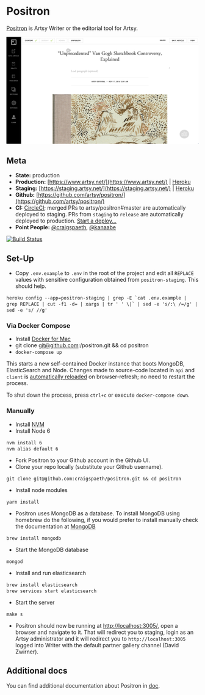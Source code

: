 Positron
===

[Positron](https://github.com/artsy/positron) is Artsy Writer or the editorial tool for Artsy.

![ArtsyWriter](/doc/images/ArtsyWriter.png)

Meta
---

* __State:__ production
* __Production:__ [https://www.artsy.net/](https://www.artsy.net/) | [Heroku](https://dashboard.heroku.com/apps/positron-production/resources)
* __Staging:__ [https://staging.artsy.net/](https://staging.artsy.net/) | [Heroku](https://dashboard.heroku.com/apps/positron-staging/resources)
* __Github:__ [https://github.com/artsy/positron/](https://github.com/artsy/positron/)
* __CI:__ [CircleCI](https://circleci.com/gh/artsy/positron); merged PRs to artsy/positron#master are automatically deployed to staging. PRs from `staging` to `release` are automatically deployed to production. [Start a deploy...](https://github.com/artsy/positron/compare/release...staging?expand=1)
* __Point People:__ [@craigspaeth](https://github.com/craigspaeth), [@kanaabe](https://github.com/kanaabe)

[![Build Status](https://circleci.com/gh/artsy/positron/tree/master.svg?style=svg)](https://circleci.com/gh/artsy/positron/tree/master)

Set-Up
---

- Copy `.env.example` to `.env` in the root of the project and edit all `REPLACE` values with sensitive configuration obtained from `positron-staging`. This should help.

```
heroku config --app=positron-staging | grep -E `cat .env.example | grep REPLACE | cut -f1 -d= | xargs | tr ' ' \|` | sed -e 's/:\ /=/g' | sed -e 's/ //g'
```

### Via Docker Compose
- Install [Docker for Mac](https://docs.docker.com/docker-for-mac/install/)
- git clone git@github.com:<your username>/positron.git && cd positron
- `docker-compose up`

This starts a new self-contained Docker instance that boots MongoDB, ElasticSearch and Node. Changes made to source-code located in `api` and `client` is [automatically reloaded](https://github.com/artsy/positron/blob/master/boot.js#L34) on browser-refresh; no need to restart the process.

To shut down the process, press `ctrl+c` or execute `docker-compose down`.

### Manually

- Install [NVM](https://github.com/creationix/nvm)
- Install Node 6

```
nvm install 6
nvm alias default 6
```

- Fork Positron to your Github account in the Github UI.
- Clone your repo locally (substitute your Github username).

```
git clone git@github.com:craigspaeth/positron.git && cd positron
```

- Install node modules

```
yarn install
```

- Positron uses MongoDB as a database. To install MongoDB using homebrew do the following, if you would prefer to install manually check the documentation at [MongoDB](http://docs.mongodb.org/manual/tutorial/install-mongodb-on-os-x/)

```
brew install mongodb
```

- Start the MongoDB database

```
mongod
```

- Install and run elasticsearch

```
brew install elasticsearch
brew services start elasticsearch
```

- Start the server

```
make s
```
- Positron should now be running at [http://localhost:3005/](http://localhost:3005/), open a browser and navigate to it. That will redirect you to staging, login as an Artsy administrator and it will redirect you to `http://localhost:3005` logged into Writer with the default partner gallery channel (David Zwirner).

Additional docs
---

You can find additional documentation about Positron in [doc](/doc).

